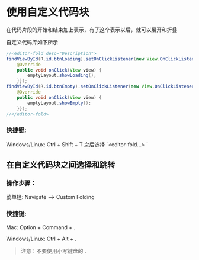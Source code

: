 # 使用自定义代码块

在代码片段的开始和结束加上表示，有了这个表示以后，就可以展开和折叠

自定义代码库如下所示

```java
//<editor-fold desc="Description">
findViewById(R.id.btnLoading).setOnClickListener(new View.OnClickListener() {
    @Override
    public void onClick(View view) {
        emptyLayout.showLoading();
    }});
findViewById(R.id.btnEmpty).setOnClickListener(new View.OnClickListener() {
    @Override
    public void onClick(View view) {
        emptyLayout.showEmpty();
    }});
//</editor-fold>
```

### 快捷键:

Windows\/Linux: Ctrl + Shift + T 之后选择 \`&lt;editor-fold...&gt; \`

## 在自定义代码块之间选择和跳转

### 操作步骤：

菜单栏: Navigate --&gt; Custom Folding

### 快捷键:

Mac: Option + Command + .

Windows\/Linux: Ctrl + Alt + .

> 注意：不要使用小写键盘的 .

